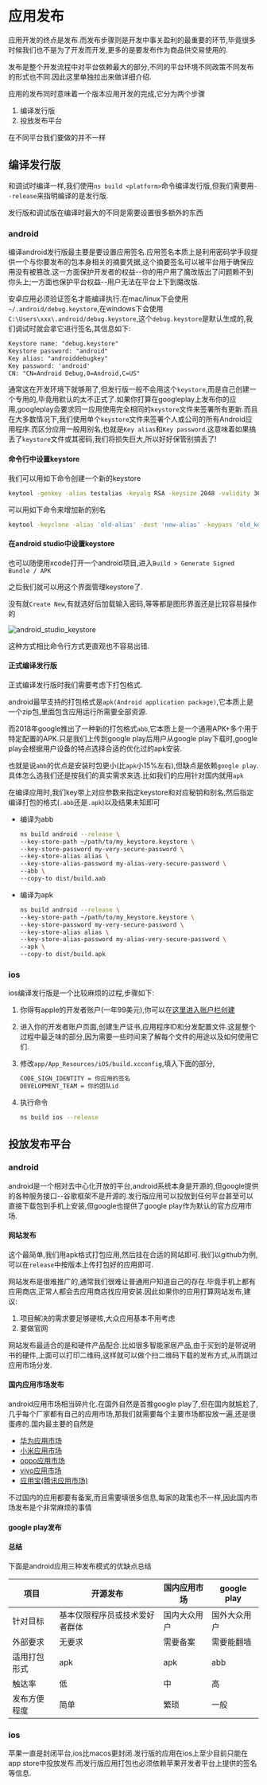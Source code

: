 # 应用发布

应用开发的终点是发布.而发布步骤则是开发中事关盈利的最重要的环节,毕竟很多时候我们也不是为了开发而开发,更多的是要发布作为商品供交易使用的.

发布是整个开发流程中对平台依赖最大的部分,不同的平台环境不同政策不同发布的形式也不同.因此这里单独拉出来做详细介绍.

应用的发布同时意味着一个版本应用开发的完成,它分为两个步骤

1. 编译发行版
2. 投放发布平台

在不同平台我们要做的并不一样

## 编译发行版

和调试时编译一样,我们使用`ns build <platform>`命令编译发行版,但我们需要用`--release`来指明编译的是发行版.

发行版和调试版在编译时最大的不同是需要设置很多额外的东西

### android

编译android发行版最主要是要设置应用签名.应用签名本质上是利用密码学手段提供一个与你要发布的包本身相关的摘要凭据,这个摘要签名可以被平台用于确保应用没有被篡改.这一方面保护开发者的权益--你的用户用了魔改版出了问题赖不到你头上;一方面也保护平台权益--用户无法在平台上下到魔改版.

安卓应用必须验证签名才能编译执行.在mac/linux下会使用`~/.android/debug.keystore`,在windows下会使用`C:\Users\xxx\.android/debug.keystore`,这个`debug.keystore`是默认生成的,我们调试时就会拿它进行签名,其信息如下:

```txt
Keystore name: "debug.keystore"
Keystore password: "android"
Key alias: "androiddebugkey"
Key password: 'android'
CN: "CN=Android Debug,0=Android,C=US"
```

通常这在开发环境下就够用了,但发行版一般不会用这个`keystore`,而是自己创建一个专用的,毕竟用默认的太不正式了.如果你打算在googleplay上发布你的应用,googleplay会要求同一应用使用完全相同的`keystore`文件来签署所有更新.而且在大多数情况下,我们使用单个`keystore`文件来签署个人或公司的所有Android应用程序.而区分应用一般用别名,也就是`Key alias`和`Key password`.这意味着如果搞丢了`keystore`文件或其密码,我们将损失巨大,所以好好保管别搞丢了!

#### 命令行中设置keystore

我们可以用如下命令创建一个新的keystore

```bash
keytool -genkey -alias testalias -keyalg RSA -keysize 2048 -validity 36500 -keystore release.keystore
```

可以用如下命令来增加新的别名

```bash
keytool -keyclone -alias 'old-alias' -dest 'new-alias' -keypass 'old_keypass' -new 'new_keypass' -keystore '/path/to/keystore' -storepass 'storepass'
```

#### 在android studio中设置keystore

也可以随便用xcode打开一个android项目,进入`Build > Generate Signed Bundle / APK`

之后我们就可以用这个界面管理keystore了.

没有就`Create New`,有就选好后加载输入密码,等等都是图形界面还是比较容易操作的

![android_studio_keystore](./imgs/android_studio_keystore.png)

这种方式相比命令行方式更直观也不容易出错.

#### 正式编译发行版

<!-- 然后修改`App_Resources/Android/app.gradle`,在其中添加`signingConfigs`用于声明不同环境下的`keystore`

```gradle
android {
  signingConfigs {
    debug {
      storeFile file('~/.android/debug.keystore')
      storePassword 'android'
      keyPassword 'android'
      keyAlias 'androiddebugkey'
    }
    release {
      storeFile file('/Users/mac/WORKSPACE/GITHUB/BLOG/TutorialForFront-EndWeb/release.keystore')
      storePassword '12345'
      keyPassword '123445'
      keyAlias 'key0'
    }
}
```-->

<!-- https://blog.csdn.net/qian1127/article/details/103531761 -->

正式编译发行版时我们需要考虑下打包格式.

android最早支持的打包格式是`apk(Android application package)`,它本质上是一个zip包,里面包含应用运行所需要全部资源.

而2018年google推出了一种新的打包格式`abb`,它本质上是一个通用APK+多个用于特定配置的APK.只是我们上传到google play后用户从google play下载时,google play会根据用户设备的特点选择合适的优化过的apk安装.

也就是说`abb`的优点是安装时包更小(比`apk`小15%左右),但缺点是依赖`google play`.具体怎么选我们还是按我们的真实需求来选.比如我们的应用针对国内就用`apk`

在编译应用时,我们key带上对应参数来指定keystore和对应秘钥和别名,然后指定编译打包的格式(`.abb`还是`.apk`)以及结果未知即可

+ 编译为abb

    ```bash
    ns build android --release \
    --key-store-path ~/path/to/my_keystore.keystore \
    --key-store-password my-very-secure-password \
    --key-store-alias alias \
    --key-store-alias-password my-alias-very-secure-password \
    --abb \ 
    --copy-to dist/build.aab
    ```

+ 编译为apk

    ```bash
    ns build android --release \
    --key-store-path ~/path/to/my_keystore.keystore \
    --key-store-password my-very-secure-password \
    --key-store-alias alias \
    --key-store-alias-password my-alias-very-secure-password \
    --apk \ 
    --copy-to dist/build.apk 
    ```

### ios

ios编译发行版是一个比较麻烦的过程,步骤如下:

1. 你得有apple的开发者账户(一年99美元),你可以在[这里进入账户栏创建](https://developer.apple.com/cn/)
2. 进入你的开发者账户页面,创建生产证书,应用程序ID和分发配置文件.这是整个过程中最乏味的部分,因为需要一些时间来了解每个文件的用途以及如何使用它们.
3. 修改`app/App_Resources/iOS/build.xcconfig`,填入下面的部分,

    ```txt
    CODE_SIGN_IDENTITY = 你应用的签名
    DEVELOPMENT_TEAM = 你的团队id
    ```

4. 执行命令

    ```bash
    ns build ios --release
    ```

<!-- https://v8.docs.nativescript.org/releasing.html#ios -->

## 投放发布平台

### android

android是一个相对去中心化开放的平台,android系统本身是开源的,但google提供的各种服务接口--谷歌框架不是开源的.发行版应用可以投放到任何平台甚至可以直接下载包到手机上安装,但google也提供了google play作为默认的官方应用市场.

#### 网站发布

这个最简单,我们用apk格式打包应用,然后挂在合适的网站即可.我们以github为例,可以在`release`中按版本上传打包好的应用即可.

网站发布是很难推广的,通常我们很难让普通用户知道自己的存在.毕竟手机上都有应用商店,正常人都会去应用商店找应用安装.因此如果你的应用打算网站发布,建议:

1. 项目解决的需求要足够硬核,大众应用基本不用考虑
2. 要做官网

网站发布最适合的是和硬件产品配合.比如很多智能家居产品,由于买到的是带说明书的硬件,上面可以打印二维码,这样就可以做个扫二维码下载的发布方式,从而跳过应用市场分发.

#### 国内应用市场发布

android应用市场相当碎片化.在国外自然是首推google play了,但在国内就尴尬了,几乎每个厂家都有自己的应用市场,那我们就需要每个主要市场都投放一遍,还是很蛋疼的.国内最主要的自然是

+ [华为应用市场](https://consumer.huawei.com/cn/mobileservices/appgallery/)
+ [小米应用市场](https://dev.mi.com/platform)
+ [oppo应用市场](https://open.oppomobile.com/new/loginForHeyTap)
+ [vivo应用市场](https://dev.vivo.com.cn/promote/appStore)
+ [应用宝(腾讯应用市场)](https://wikinew.open.qq.com/index.html#/iwiki/4007776088)

不过国内的应用都要有备案,而且需要填很多信息,每家的政策也不一样,因此国内市场发布是个非常麻烦的事情

#### google play发布

<!-- https://docs.nativescript.org/guide/publishing/android-google-play -->
#### 总结

下面是android应用三种发布模式的优缺点总结

| 项目         | 开源发布                       | 国内应用市场 | google play  |
| ------------ | ------------------------------ | ------------ | ------------ |
| 针对目标     | 基本仅限程序员或技术爱好者群体 | 国内大众用户 | 国外大众用户 |
| 外部要求     | 无要求                         | 需要备案     | 需要能翻墙   |
| 适用打包形式 | apk                            | apk          | abb          |
| 触达率       | 低                             | 中           | 高           |
| 发布方便程度 | 简单                           | 繁琐         | 一般         |

### ios

苹果一直是封闭平台,ios比macos更封闭.发行版的应用在ios上至少目前只能在app store中投放发布.而发行版应用打包也必须依赖苹果开发者平台上提供的签名等信息.
